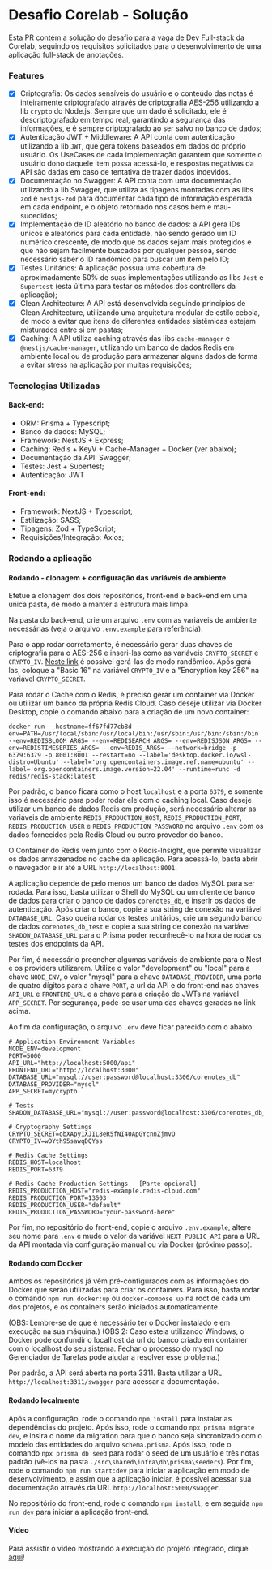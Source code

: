 # Desafio Corelab - Solução

Esta PR contém a solução do desafio para a vaga de Dev Full-stack da Corelab, seguindo os requisitos solicitados para o desenvolvimento de uma aplicação full-stack de anotações.

### Features

- [x] Criptografia: Os dados sensíveis do usuário e o conteúdo das notas é inteiramente criptografado através de criptografia AES-256 utilizando a lib `crypto` do Node.js. Sempre que um dado é solicitado, ele é descriptografado em tempo real, garantindo a segurança das informações, e é sempre criptografado ao ser salvo no banco de dados;
- [x] Autenticação JWT + Middleware: A API conta com autenticação utilizando a lib `JWT`, que gera tokens baseados em dados do próprio usuário. Os UseCases de cada implementação garantem que somente o usuário dono daquele item possa acessá-lo, e respostas negativas da API são dadas em caso de tentativa de trazer dados indevidos.
- [x] Documentação no Swagger: A API conta com uma documentação utilizando a lib Swagger, que utiliza as tipagens montadas com as libs `zod` e `nestjs-zod` para documentar cada tipo de informação esperada em cada endpoint, e o objeto retornado nos casos bem e mau-sucedidos;
- [x] Implementação de ID aleatório no banco de dados: a API gera IDs únicos e aleatórios para cada entidade, não sendo gerado um ID numérico crescente, de modo que os dados sejam mais protegidos e que não sejam facilmente buscados por qualquer pessoa, sendo necessário saber o ID randômico para buscar um item pelo ID;
- [x] Testes Unitários: A aplicação possua uma cobertura de aproximadamente 50% de suas implementações utilizando as libs `Jest` e `Supertest` (esta última para testar os métodos dos controllers da aplicação);
- [x] Clean Architecture: A API está desenvolvida seguindo princípios de Clean Architecture, utilizando uma arquitetura modular de estilo cebola, de modo a evitar que itens de diferentes entidades sistêmicas estejam misturados entre si em pastas;
- [x] Caching: A API utiliza caching através das libs `cache-manager` e `@nestjs/cache-manager`, utilizando um banco de dados Redis em ambiente local ou de produção para armazenar alguns dados de forma a evitar stress na aplicação por muitas requisições;

### Tecnologias Utilizadas

#### Back-end:

- ORM: Prisma + Typescript;
- Banco de dados: MySQL;
- Framework: NestJS + Express;
- Caching: Redis + KeyV + Cache-Manager + Docker (ver abaixo);
- Documentação da API: Swagger;
- Testes: Jest + Supertest;
- Autenticação: JWT

#### Front-end:

- Framework: NextJS + Typescript;
- Estilização: SASS;
- Tipagens: Zod + TypeScript;
- Requisições/Integração: Axios;

### Rodando a aplicação

#### Rodando - clonagem + configuração das variáveis de ambiente

Efetue a clonagem dos dois repositórios, front-end e back-end em uma única pasta, de modo a manter a estrutura mais limpa.

Na pasta do back-end, crie um arquivo `.env` com as variáveis de ambiente necessárias (veja o arquivo `.env.example` para referência).

Para o app rodar corretamente, é necessário gerar duas chaves de criptografia para o AES-256 e inseri-las como as variáveis `CRYPTO_SECRET` e `CRYPTO_IV`. [Neste link](https://acte.ltd/utils/randomkeygen) é possível gerá-las de modo randômico. Após gerá-las, coloque a "Basic 16" na variável `CRYPTO_IV` e a "Encryption key 256" na variável `CRYPTO_SECRET`.

Para rodar o Cache com o Redis, é preciso gerar um container via Docker ou utilizar um banco da própria Redis Cloud. Caso deseje utilizar via Docker Desktop, copie o comando abaixo para a criação de um novo container:

```
docker run --hostname=ff67fd77cb8d --env=PATH=/usr/local/sbin:/usr/local/bin:/usr/sbin:/usr/bin:/sbin:/bin --env=REDISBLOOM_ARGS= --env=REDISEARCH_ARGS= --env=REDISJSON_ARGS= --env=REDISTIMESERIES_ARGS= --env=REDIS_ARGS= --network=bridge -p 6379:6379 -p 8001:8001 --restart=no --label='desktop.docker.io/wsl-distro=Ubuntu' --label='org.opencontainers.image.ref.name=ubuntu' --label='org.opencontainers.image.version=22.04' --runtime=runc -d redis/redis-stack:latest
```

Por padrão, o banco ficará como o host `localhost` e a porta `6379`, e somente isso é necessário para poder rodar ele com o caching local. Caso deseje utilizar um banco de dados Redis em produção, será necessário alterar as variáveis de ambiente `REDIS_PRODUCTION_HOST`, `REDIS_PRODUCTION_PORT`, `REDIS_PRODUCTION_USER` e `REDIS_PRODUCTION_PASSWORD` no arquivo `.env` com os dados fornecidos pela Redis Cloud ou outro provedor do banco.

O Container do Redis vem junto com o Redis-Insight, que permite visualizar os dados armazenados no cache da aplicação. Para acessá-lo, basta abrir o navegador e ir até a URL `http://localhost:8001`.

A aplicação depende de pelo menos um banco de dados MySQL para ser rodada. Para isso, basta utilizar o Shell do MySQL ou um cliente de banco de dados para criar o banco de dados `corenotes_db`, e inserir os dados de autenticação. Após criar o banco, copie a sua string de conexão na variável `DATABASE_URL`.
Caso queira rodar os testes unitários, crie um segundo banco de dados `corenotes_db_test` e copie a sua string de conexão na variável `SHADOW_DATABASE_URL` para o Prisma poder reconhecê-lo na hora de rodar os testes dos endpoints da API.

Por fim, é necessário preencher algumas variáveis de ambiente para o Nest e os providers utilizarem. Utilize o valor "development" ou "local" para a chave `NODE_ENV`, o valor "mysql" para a chave `DATABASE_PROVIDER`, uma porta de quatro dígitos para a chave `PORT`, a url da API e do front-end nas chaves `API_URL` e `FRONTEND_URL` e a chave para a criação de JWTs na variável `APP_SECRET`. Por segurança, pode-se usar uma das chaves geradas no link acima.

Ao fim da configuração, o arquivo `.env` deve ficar parecido com o abaixo:

```
# Application Environment Variables
NODE_ENV=development
PORT=5000
API_URL="http://localhost:5000/api"
FRONTEND_URL="http://localhost:3000"
DATABASE_URL="mysql://user:password@localhost:3306/corenotes_db"
DATABASE_PROVIDER="mysql"
APP_SECRET=mycrypto

# Tests
SHADOW_DATABASE_URL="mysql://user:password@localhost:3306/corenotes_db_test"

# Cryptography Settings
CRYPTO_SECRET=obXApy1XJIL8eR5fNI40ApGYcnnZjmvO
CRYPTO_IV=wDYth95sawqDQYss

# Redis Cache Settings
REDIS_HOST=localhost
REDIS_PORT=6379

# Redis Cache Production Settings - [Parte opcional]
REDIS_PRODUCTION_HOST="redis-example.redis-cloud.com"
REDIS_PRODUCTION_PORT=13503
REDIS_PRODUCTION_USER="default"
REDIS_PRODUCTION_PASSWORD="your-password-here"
```

Por fim, no repositório do front-end, copie o arquivo `.env.example`, altere seu nome para `.env` e mude o valor da variável `NEXT_PUBLIC_API` para a URL da API montada via configuração manual ou via Docker (próximo passo).

#### Rodando com Docker

Ambos os repositórios já vêm pré-configurados com as informações do Docker que serão utilizadas para criar os containers. Para isso, basta rodar o comando `npm run docker:up` ou `docker-compose up` na root de cada um dos projetos, e os containers serão iniciados automaticamente.

(OBS: Lembre-se de que é necessário ter o Docker instalado e em execução na sua máquina.)
(OBS 2: Caso esteja utilizando Windows, o Docker pode confundir o localhost da url do banco criado em container com o localhost do seu sistema. Fechar o processo do mysql no Gerenciador de Tarefas pode ajudar a resolver esse problema.)

Por padrão, a API será aberta na porta 3311. Basta utilizar a URL `http://localhost:3311/swagger` para acessar a documentação.

#### Rodando localmente

Após a configuração, rode o comando `npm install` para instalar as dependências do projeto. Após isso, rode o comando `npx prisma migrate dev`, e insira o nome da migration para que o banco seja sincronizado com o modelo das entidades do arquivo `schema.prisma`. Após isso, rode o comando `npx prisma db seed` para rodar o seed de um usuário e três notas padrão (vê-los na pasta `./src\shared\infra\db\prisma\seeders`).
Por fim, rode o comando `npm run start:dev` para iniciar a aplicação em modo de desenvolvimento, e assim que a aplicação iniciar, é possível acessar sua documentação através da URL `http://localhost:5000/swagger`.

No repositório do front-end, rode o comando `npm install`, e em seguida `npm run dev` para iniciar a aplicação front-end.

#### Vídeo
Para assistir o vídeo mostrando a execução do projeto integrado, clique [aqui](https://drive.google.com/file/d/1OrNm63xbSP7wizEVmFbTeeTPdOwhwXQT/view?usp=sharing)!